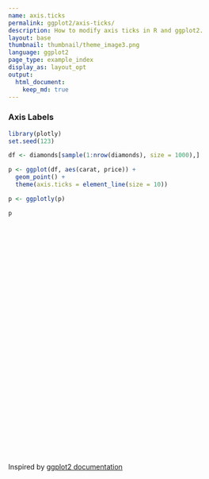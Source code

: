 ```yaml
---
name: axis.ticks
permalink: ggplot2/axis-ticks/
description: How to modify axis ticks in R and ggplot2.
layout: base
thumbnail: thumbnail/theme_image3.png
language: ggplot2
page_type: example_index
display_as: layout_opt
output:
  html_document:
    keep_md: true
---
```



### Axis Labels


```r
library(plotly)
set.seed(123)

df <- diamonds[sample(1:nrow(diamonds), size = 1000),]

p <- ggplot(df, aes(carat, price)) + 
  geom_point() + 
  theme(axis.ticks = element_line(size = 10))

p <- ggplotly(p)

p
```

<div id="htmlwidget-cd50813264ff574aa086" style="width:672px;height:480px;" class="plotly html-widget"></div>
<script type="application/json" data-for="htmlwidget-cd50813264ff574aa086">{"x":{"data":[{"x":[0.73,0.7,0.31,0.31,0.31,0.83,0.51,0.7,0.4,1.1,0.52,0.32,1,1.01,2.01,1.6,1.01,0.31,0.38,1.03,1.31,0.7,2.01,0.8,1.2,0.31,0.82,0.41,0.33,0.33,1.3,0.35,1.25,0.62,0.3,0.4,0.9,0.4,0.5,1.09,0.91,0.34,1.66,0.42,1.17,1.27,0.9,1.55,1.5,1.06,0.9,0.42,0.32,0.38,0.78,0.3,2.01,0.34,1.31,0.9,0.33,0.31,1.22,2.15,1.27,1.06,2,2.01,0.23,1.16,1.01,0.34,0.55,0.43,0.5,0.3,1.52,1.22,0.3,0.5,1.26,0.41,0.31,0.5,0.39,0.31,1.3,1.05,1.06,0.51,0.52,1.52,0.31,1.33,0.41,0.4,0.88,0.32,0.7,0.53,0.52,0.69,0.65,1.2,1,1.2,1.5,0.38,1.51,0.35,0.3,1.01,0.54,0.31,0.5,1.04,1.19,2.13,1.1,0.3,1,0.71,1.02,0.51,0.71,0.55,0.34,0.79,0.36,0.3,0.89,0.57,1.22,1.09,0.54,1.02,0.9,1.14,0.26,0.54,0.9,1,2.02,1.5,0.53,1,2.3,1,1.51,0.62,0.81,0.33,2,0.31,1.01,0.57,0.77,1.03,1.23,1.24,0.71,0.31,1.04,1.19,0.41,0.4,1,0.53,0.27,1.11,1.63,0.9,0.42,1.73,0.41,1.3,0.24,0.35,0.3,1.01,0.27,1.16,0.59,0.7,0.5,1.5,0.55,0.36,1.05,0.3,0.9,1,0.51,0.81,0.72,0.33,0.23,0.51,0.84,0.59,0.91,0.52,0.87,0.3,0.96,0.63,1.09,0.92,1.01,0.3,0.31,1,2.2,1.01,0.71,0.72,1.31,0.77,0.51,0.59,1.54,0.57,0.71,0.51,1.31,1.01,1,1.5,1.06,0.32,0.34,0.31,1.11,0.41,0.72,0.32,0.53,0.74,0.4,0.7,1.5,1.13,0.5,0.41,1.04,0.92,1.5,0.9,0.31,1.14,0.58,1.57,0.91,0.7,0.7,0.92,0.3,2,1.32,0.58,1.05,0.7,0.35,0.7,1.5,0.58,1.01,0.31,0.32,0.7,1.52,0.7,0.7,0.92,0.9,0.34,0.33,1.5,0.42,1.05,0.31,0.7,0.32,1,1.02,0.27,1.08,0.43,1.13,1.5,0.3,0.56,1.2,0.36,0.33,0.51,2.07,1.01,0.33,0.6,0.6,0.35,0.75,1.12,0.26,1.01,0.43,0.27,1,1.03,1.01,0.33,0.24,1.01,0.3,1.02,1.5,0.5,0.3,0.71,1.11,0.28,1.29,0.57,0.33,0.75,0.35,0.32,0.32,0.29,1.03,1.7,0.9,0.32,0.61,0.51,1.13,1.02,0.3,0.31,1.51,0.81,0.7,0.74,0.51,0.35,0.62,0.32,0.58,1.01,1.07,0.7,1.04,0.51,0.53,0.3,0.9,0.78,0.33,1.51,1.02,0.43,1,0.38,0.6,0.54,0.49,0.9,1.23,1.21,0.7,0.31,0.56,1.71,0.25,0.35,0.32,0.4,0.82,0.9,0.41,0.3,1.5,0.76,0.51,0.4,0.7,0.24,0.31,0.31,0.73,0.41,0.28,1.17,1.5,1.5,1.26,1.18,1.02,0.26,0.4,1,0.35,1.01,0.34,0.73,1,0.45,0.71,2.12,0.3,0.4,0.32,0.31,0.33,1.01,1.52,1.77,1.08,0.33,0.32,0.27,0.32,1.24,0.36,0.71,0.9,1.47,0.56,1.8,2.02,0.3,0.38,0.31,0.91,0.39,0.49,0.31,0.55,0.33,0.91,0.73,0.42,1.3,1.24,0.72,1.01,1.72,0.72,1.21,0.33,0.71,0.7,0.73,1.5,1.01,2,1.5,0.71,0.34,1.29,1,0.72,0.3,1.17,0.5,0.7,0.3,0.31,2.04,1.33,0.32,1,1.52,0.71,0.3,0.33,0.34,0.34,1.01,1.52,2.02,1.64,0.4,1,0.38,0.3,1.1,1.08,1.02,0.84,1.51,2.01,0.71,0.32,0.32,1.19,1.01,0.71,0.31,0.41,0.7,1.25,0.87,1.5,0.59,1.01,0.36,0.31,0.78,0.7,0.39,0.7,1.07,0.4,1.04,0.36,0.81,0.52,0.31,1.1,0.41,1.07,0.73,0.23,0.32,0.26,0.3,0.33,0.4,1,0.73,0.71,0.38,0.39,0.41,0.35,0.55,1.01,0.42,0.31,0.43,1.12,0.51,0.52,0.3,0.44,1.01,0.9,1.56,1.01,0.33,0.3,0.9,1.7,2.02,2.17,0.28,0.53,1.59,0.5,1.07,0.53,0.42,0.33,1.08,0.32,0.44,0.73,0.84,0.41,0.32,0.31,0.3,1.51,0.5,1.04,0.34,0.31,0.41,1.51,0.91,1.22,1.2,0.51,1.51,0.81,0.31,1.24,1.01,0.36,0.7,1.04,0.5,1.02,0.31,0.41,1.12,0.42,0.27,0.68,2.14,0.53,0.7,0.31,0.7,0.34,0.41,0.57,1,0.32,0.74,0.9,0.53,1.3,1,0.5,0.95,2.01,0.51,1.11,0.75,1.5,0.72,0.74,0.7,1.01,0.24,1.01,0.43,0.43,0.41,1.24,2.03,2.01,1.23,0.78,0.4,0.63,2.32,1.12,0.56,1.59,1.04,1.01,0.32,0.7,0.42,1.5,0.32,1,2.04,1.05,1.53,1.48,1.12,1.01,0.82,1.51,0.56,0.3,0.25,0.93,1.08,0.6,1.53,1.5,0.4,0.9,1.03,1.23,0.84,0.71,0.26,0.37,0.52,2.11,1.51,1,0.55,0.51,1.01,0.32,0.58,1.26,0.78,0.84,0.23,1.5,0.33,0.51,0.73,0.52,2.04,1.54,1.53,0.24,0.55,0.52,0.44,1.19,0.35,1.76,1.01,0.41,0.76,0.5,1.09,1.21,0.52,0.39,0.5,0.92,0.37,0.7,1.71,1.21,0.52,0.51,1.2,0.31,0.41,0.81,0.72,0.83,0.63,1.8,0.32,0.34,2.14,0.7,0.3,1.21,0.54,0.41,0.43,0.32,0.24,1,0.51,0.8,1.54,0.74,1.23,0.32,0.29,1,0.41,0.41,0.55,0.57,0.39,0.4,0.82,1.5,0.7,0.34,1.03,1.03,1.04,0.61,0.31,0.72,0.98,0.29,0.27,1,0.38,1.83,0.51,1.16,0.5,1.52,0.91,1.04,1.02,1.01,0.7,0.31,0.4,0.65,0.7,0.3,1.02,0.32,0.71,0.33,0.38,0.51,0.3,0.54,1,0.3,0.31,1.51,1.02,0.31,0.76,1.12,0.71,0.55,1.12,0.58,0.41,1.02,0.71,1.05,0.33,0.7,1,0.3,1,1.5,0.86,0.26,0.35,0.5,1.5,1.01,0.32,1,0.39,0.41,1.2,1,1.01,0.73,0.31,1,0.33,0.58,0.93,1.31,1.04,0.42,1.04,1.02,0.79,0.38,1.01,1.01,0.33,0.67,0.44,1.23,0.52,0.7,0.8,0.33,1,0.37,0.74,1.2,0.31,0.71,0.51,0.76,1.27,1.7,0.31,1.53,0.83,0.52,1.06,0.53,1.51,1.51,0.71,0.34,1.52,0.9,1.54,0.56,1,1.01,0.32,1.2,0.75,0.62,1.16,0.82,0.3,1.52,0.91,0.37,0.32,1.11,1,1.01,1.5,0.58,1.06,1.5,0.32,0.91,0.51,0.31,0.38,0.27,0.9,0.78,0.55,0.44,0.7,0.54,1.04,1.04,0.7,0.43,1.04,0.32,0.8,0.38,0.5,1.51,0.5,1.19,0.94,0.45,0.32,0.4,0.25,0.79,1.52,1.22,0.43,0.31,1.08,0.43,0.7,1.21,0.3,1.22,1.21,1,0.74,1.5,1.64,0.93,0.31,0.91,0.37,1.21,0.73,0.3,2.02,1.21,0.4,1.06,0.3,1.57,0.72,0.39,0.41,0.38,0.31,0.65,1.32,0.9,0.32,1.2,0.46,0.77,1.01,1.12,1.56,0.3,0.72,1.02,1,2.22,0.53,1.22,0.56,0.34,2.24,0.33,1.05,0.31,0.73,2.09,1.09,0.7,0.57,0.73,0.33,0.3,0.33,1.73,0.51,0.31,0.57,0.8,0.71,0.32,1.25,0.34,0.32,0.68,1.51],"y":[2397,3300,713,707,987,3250,1668,1771,1053,4640,2467,758,5755,6097,17422,12343,4525,734,685,4326,5546,2100,12829,4002,7274,698,2643,683,1207,403,5824,1116,4200,1441,545,673,5013,1351,1374,5219,3985,829,9882,1103,4639,8312,4579,16137,9173,5817,3950,1656,534,1400,2386,682,16733,596,6089,3748,532,802,6456,14388,5761,5783,11200,12845,472,5852,6975,596,2042,1143,875,1013,8818,6969,766,965,9243,1153,734,1395,988,840,7747,4974,6619,1569,1721,16670,523,15031,953,662,3472,645,2548,1412,1232,1863,1881,5868,7056,2376,16116,1000,10781,460,555,4853,1944,734,1323,4508,5937,15110,5958,514,4081,2686,4113,2501,2839,1901,765,2827,789,731,3429,2546,6250,8057,1745,3142,3160,7667,453,1268,4296,5938,12485,14199,1173,4844,18108,5292,8637,2367,2926,768,10494,710,5599,2172,2257,7533,5622,8073,2381,607,4084,4508,999,702,3819,1607,459,5281,9256,3061,1289,9271,1187,14196,478,1116,776,4816,383,4872,1771,2751,1559,10962,3468,538,4363,675,4871,7145,1662,2616,2125,692,402,1749,2656,1643,4256,1591,3664,526,3355,2391,12185,3787,5056,814,628,3819,15092,4969,2266,2670,12008,3189,1599,3026,8408,1642,2686,1974,7277,3959,7350,13853,5516,1030,875,558,5450,1356,2642,648,1775,2936,783,2648,12265,4689,1436,1015,3512,4309,10147,3114,523,9090,2528,12809,4031,2353,2113,3282,638,11975,8501,1903,5821,2092,647,2500,13853,1184,3869,493,972,3448,11021,2576,1792,3724,4760,596,854,7560,1031,5468,698,1811,926,4956,6652,393,4544,1016,4025,11360,612,1224,13015,663,854,1899,13786,2788,579,1820,2130,1116,2992,8973,554,4653,1062,470,3634,6539,3676,781,419,6204,368,4594,17153,1354,552,2590,6563,429,2596,1359,723,2940,906,781,645,619,6786,12117,3312,758,1438,1687,4535,4381,956,625,3734,3402,1935,2282,1841,984,1378,576,1953,4306,6885,2838,4427,1879,1813,675,4309,3253,738,7145,4238,919,4939,871,1562,1669,1225,4657,8145,5893,2135,914,2157,13445,548,906,1018,828,3674,3382,999,878,9157,3249,1627,938,2375,419,1060,593,3002,784,646,4826,10428,8475,4742,3278,3519,657,702,4543,979,4269,760,3307,7114,1282,2817,18118,526,1193,540,418,668,5919,15649,14561,4173,1052,758,622,684,10395,821,2291,2732,7438,2442,14959,9095,710,941,907,4429,919,949,698,1833,854,2700,2871,898,7333,6383,1814,4989,12451,1799,4492,957,2516,1206,3089,11322,4972,17247,7182,3082,765,3774,4416,2139,499,5423,1883,2020,873,507,14527,6405,480,5292,8868,3465,976,965,974,540,7741,6793,16256,16297,1200,4528,1069,638,5610,5559,6333,3685,7695,15841,2686,645,393,5622,4480,2398,489,941,2229,5331,4189,13853,1821,4766,905,462,2652,2536,855,3231,5967,877,7375,1035,3266,1743,625,9257,683,7440,3250,530,828,554,608,1002,1125,4630,3589,1869,969,936,1172,644,2129,7306,921,840,867,8430,1928,978,776,941,4498,4068,12146,6221,579,610,3145,10165,11390,13782,787,1268,9209,1140,4949,2051,884,713,6532,505,1063,2801,3015,755,779,593,675,8214,1024,5070,596,1122,1115,11255,3734,5226,6167,1591,13068,2534,734,6232,6075,801,2145,4811,1909,8818,628,1011,4064,675,623,2516,13540,844,2753,802,2106,686,613,1949,4265,548,1865,4286,2051,5242,4514,727,3590,15116,1870,4212,3336,18159,2857,2222,2636,5443,678,6075,943,669,1061,5889,18257,13387,5269,2874,667,2879,18026,5818,1686,17366,6542,6104,756,2290,933,7368,656,3906,15092,9092,7617,8815,5845,4899,3050,11512,2040,670,459,3839,4124,1196,14483,10886,1050,3734,5063,7988,4365,3304,584,741,1911,14740,10688,6047,3005,2208,5204,814,1359,6733,2486,4068,530,13603,854,2369,3184,1273,15618,14433,7677,478,2030,1372,1235,7633,898,9659,3167,1061,3833,1348,5219,3862,1815,1053,1128,3555,833,2673,13068,8879,2338,1365,5376,698,1076,2604,2804,2811,2357,12338,1170,803,15769,2932,796,10706,1259,1076,716,421,449,7190,1121,3653,12308,3163,9836,828,511,3360,1015,847,1062,1655,734,701,2799,16409,2264,805,5581,8972,8921,2331,766,2314,2898,607,622,3672,1008,10043,1662,5908,1554,12418,4513,10804,4583,6429,2371,642,1078,1945,945,886,7257,926,1883,492,967,1202,574,1637,4623,776,802,13162,3713,435,3192,4811,2573,2112,7781,1442,1367,6738,2198,7070,752,2307,4732,608,5671,11577,3284,482,906,1316,9253,5226,720,5522,588,705,6578,4872,4751,2093,698,4602,838,1132,3437,5869,7049,1103,5265,6352,2784,680,5372,6563,1002,1897,1003,5894,1956,2026,5007,540,5420,763,2715,4838,583,2368,1552,2847,7125,15662,544,14931,3347,1694,4167,1273,8951,8313,3045,537,17659,3613,11177,1824,5505,7487,790,5818,3011,1410,5793,3012,862,13215,4670,957,842,5102,3360,4064,14092,1758,4815,8371,645,4357,1744,433,700,432,3368,2431,1402,733,3063,2041,2037,4973,2348,1045,4403,529,2935,1067,1760,7553,1554,4168,4106,1263,421,1229,407,2976,9642,5160,1318,734,6426,1358,2348,7806,540,6201,10351,4379,2956,6770,8794,3101,707,3363,811,4946,4196,911,18565,6261,1158,5250,394,9478,2802,1248,1419,1030,872,1708,6079,3775,936,5638,1816,3697,4749,3700,12082,731,1907,3601,6245,18706,1803,6887,1427,984,16709,743,6486,734,2826,13092,4538,2453,1785,2846,743,911,492,8816,1383,732,1573,2862,2735,672,10285,641,796,2074,14465],"text":["carat: 0.73<br />price:  2397","carat: 0.70<br />price:  3300","carat: 0.31<br />price:   713","carat: 0.31<br />price:   707","carat: 0.31<br />price:   987","carat: 0.83<br />price:  3250","carat: 0.51<br />price:  1668","carat: 0.70<br />price:  1771","carat: 0.40<br />price:  1053","carat: 1.10<br />price:  4640","carat: 0.52<br />price:  2467","carat: 0.32<br />price:   758","carat: 1.00<br />price:  5755","carat: 1.01<br />price:  6097","carat: 2.01<br />price: 17422","carat: 1.60<br />price: 12343","carat: 1.01<br />price:  4525","carat: 0.31<br />price:   734","carat: 0.38<br />price:   685","carat: 1.03<br />price:  4326","carat: 1.31<br />price:  5546","carat: 0.70<br />price:  2100","carat: 2.01<br />price: 12829","carat: 0.80<br />price:  4002","carat: 1.20<br />price:  7274","carat: 0.31<br />price:   698","carat: 0.82<br />price:  2643","carat: 0.41<br />price:   683","carat: 0.33<br />price:  1207","carat: 0.33<br />price:   403","carat: 1.30<br />price:  5824","carat: 0.35<br />price:  1116","carat: 1.25<br />price:  4200","carat: 0.62<br />price:  1441","carat: 0.30<br />price:   545","carat: 0.40<br />price:   673","carat: 0.90<br />price:  5013","carat: 0.40<br />price:  1351","carat: 0.50<br />price:  1374","carat: 1.09<br />price:  5219","carat: 0.91<br />price:  3985","carat: 0.34<br />price:   829","carat: 1.66<br />price:  9882","carat: 0.42<br />price:  1103","carat: 1.17<br />price:  4639","carat: 1.27<br />price:  8312","carat: 0.90<br />price:  4579","carat: 1.55<br />price: 16137","carat: 1.50<br />price:  9173","carat: 1.06<br />price:  5817","carat: 0.90<br />price:  3950","carat: 0.42<br />price:  1656","carat: 0.32<br />price:   534","carat: 0.38<br />price:  1400","carat: 0.78<br />price:  2386","carat: 0.30<br />price:   682","carat: 2.01<br />price: 16733","carat: 0.34<br />price:   596","carat: 1.31<br />price:  6089","carat: 0.90<br />price:  3748","carat: 0.33<br />price:   532","carat: 0.31<br />price:   802","carat: 1.22<br />price:  6456","carat: 2.15<br />price: 14388","carat: 1.27<br />price:  5761","carat: 1.06<br />price:  5783","carat: 2.00<br />price: 11200","carat: 2.01<br />price: 12845","carat: 0.23<br />price:   472","carat: 1.16<br />price:  5852","carat: 1.01<br />price:  6975","carat: 0.34<br />price:   596","carat: 0.55<br />price:  2042","carat: 0.43<br />price:  1143","carat: 0.50<br />price:   875","carat: 0.30<br />price:  1013","carat: 1.52<br />price:  8818","carat: 1.22<br />price:  6969","carat: 0.30<br />price:   766","carat: 0.50<br />price:   965","carat: 1.26<br />price:  9243","carat: 0.41<br />price:  1153","carat: 0.31<br />price:   734","carat: 0.50<br />price:  1395","carat: 0.39<br />price:   988","carat: 0.31<br />price:   840","carat: 1.30<br />price:  7747","carat: 1.05<br />price:  4974","carat: 1.06<br />price:  6619","carat: 0.51<br />price:  1569","carat: 0.52<br />price:  1721","carat: 1.52<br />price: 16670","carat: 0.31<br />price:   523","carat: 1.33<br />price: 15031","carat: 0.41<br />price:   953","carat: 0.40<br />price:   662","carat: 0.88<br />price:  3472","carat: 0.32<br />price:   645","carat: 0.70<br />price:  2548","carat: 0.53<br />price:  1412","carat: 0.52<br />price:  1232","carat: 0.69<br />price:  1863","carat: 0.65<br />price:  1881","carat: 1.20<br />price:  5868","carat: 1.00<br />price:  7056","carat: 1.20<br />price:  2376","carat: 1.50<br />price: 16116","carat: 0.38<br />price:  1000","carat: 1.51<br />price: 10781","carat: 0.35<br />price:   460","carat: 0.30<br />price:   555","carat: 1.01<br />price:  4853","carat: 0.54<br />price:  1944","carat: 0.31<br />price:   734","carat: 0.50<br />price:  1323","carat: 1.04<br />price:  4508","carat: 1.19<br />price:  5937","carat: 2.13<br />price: 15110","carat: 1.10<br />price:  5958","carat: 0.30<br />price:   514","carat: 1.00<br />price:  4081","carat: 0.71<br />price:  2686","carat: 1.02<br />price:  4113","carat: 0.51<br />price:  2501","carat: 0.71<br />price:  2839","carat: 0.55<br />price:  1901","carat: 0.34<br />price:   765","carat: 0.79<br />price:  2827","carat: 0.36<br />price:   789","carat: 0.30<br />price:   731","carat: 0.89<br />price:  3429","carat: 0.57<br />price:  2546","carat: 1.22<br />price:  6250","carat: 1.09<br />price:  8057","carat: 0.54<br />price:  1745","carat: 1.02<br />price:  3142","carat: 0.90<br />price:  3160","carat: 1.14<br />price:  7667","carat: 0.26<br />price:   453","carat: 0.54<br />price:  1268","carat: 0.90<br />price:  4296","carat: 1.00<br />price:  5938","carat: 2.02<br />price: 12485","carat: 1.50<br />price: 14199","carat: 0.53<br />price:  1173","carat: 1.00<br />price:  4844","carat: 2.30<br />price: 18108","carat: 1.00<br />price:  5292","carat: 1.51<br />price:  8637","carat: 0.62<br />price:  2367","carat: 0.81<br />price:  2926","carat: 0.33<br />price:   768","carat: 2.00<br />price: 10494","carat: 0.31<br />price:   710","carat: 1.01<br />price:  5599","carat: 0.57<br />price:  2172","carat: 0.77<br />price:  2257","carat: 1.03<br />price:  7533","carat: 1.23<br />price:  5622","carat: 1.24<br />price:  8073","carat: 0.71<br />price:  2381","carat: 0.31<br />price:   607","carat: 1.04<br />price:  4084","carat: 1.19<br />price:  4508","carat: 0.41<br />price:   999","carat: 0.40<br />price:   702","carat: 1.00<br />price:  3819","carat: 0.53<br />price:  1607","carat: 0.27<br />price:   459","carat: 1.11<br />price:  5281","carat: 1.63<br />price:  9256","carat: 0.90<br />price:  3061","carat: 0.42<br />price:  1289","carat: 1.73<br />price:  9271","carat: 0.41<br />price:  1187","carat: 1.30<br />price: 14196","carat: 0.24<br />price:   478","carat: 0.35<br />price:  1116","carat: 0.30<br />price:   776","carat: 1.01<br />price:  4816","carat: 0.27<br />price:   383","carat: 1.16<br />price:  4872","carat: 0.59<br />price:  1771","carat: 0.70<br />price:  2751","carat: 0.50<br />price:  1559","carat: 1.50<br />price: 10962","carat: 0.55<br />price:  3468","carat: 0.36<br />price:   538","carat: 1.05<br />price:  4363","carat: 0.30<br />price:   675","carat: 0.90<br />price:  4871","carat: 1.00<br />price:  7145","carat: 0.51<br />price:  1662","carat: 0.81<br />price:  2616","carat: 0.72<br />price:  2125","carat: 0.33<br />price:   692","carat: 0.23<br />price:   402","carat: 0.51<br />price:  1749","carat: 0.84<br />price:  2656","carat: 0.59<br />price:  1643","carat: 0.91<br />price:  4256","carat: 0.52<br />price:  1591","carat: 0.87<br />price:  3664","carat: 0.30<br />price:   526","carat: 0.96<br />price:  3355","carat: 0.63<br />price:  2391","carat: 1.09<br />price: 12185","carat: 0.92<br />price:  3787","carat: 1.01<br />price:  5056","carat: 0.30<br />price:   814","carat: 0.31<br />price:   628","carat: 1.00<br />price:  3819","carat: 2.20<br />price: 15092","carat: 1.01<br />price:  4969","carat: 0.71<br />price:  2266","carat: 0.72<br />price:  2670","carat: 1.31<br />price: 12008","carat: 0.77<br />price:  3189","carat: 0.51<br />price:  1599","carat: 0.59<br />price:  3026","carat: 1.54<br />price:  8408","carat: 0.57<br />price:  1642","carat: 0.71<br />price:  2686","carat: 0.51<br />price:  1974","carat: 1.31<br />price:  7277","carat: 1.01<br />price:  3959","carat: 1.00<br />price:  7350","carat: 1.50<br />price: 13853","carat: 1.06<br />price:  5516","carat: 0.32<br />price:  1030","carat: 0.34<br />price:   875","carat: 0.31<br />price:   558","carat: 1.11<br />price:  5450","carat: 0.41<br />price:  1356","carat: 0.72<br />price:  2642","carat: 0.32<br />price:   648","carat: 0.53<br />price:  1775","carat: 0.74<br />price:  2936","carat: 0.40<br />price:   783","carat: 0.70<br />price:  2648","carat: 1.50<br />price: 12265","carat: 1.13<br />price:  4689","carat: 0.50<br />price:  1436","carat: 0.41<br />price:  1015","carat: 1.04<br />price:  3512","carat: 0.92<br />price:  4309","carat: 1.50<br />price: 10147","carat: 0.90<br />price:  3114","carat: 0.31<br />price:   523","carat: 1.14<br />price:  9090","carat: 0.58<br />price:  2528","carat: 1.57<br />price: 12809","carat: 0.91<br />price:  4031","carat: 0.70<br />price:  2353","carat: 0.70<br />price:  2113","carat: 0.92<br />price:  3282","carat: 0.30<br />price:   638","carat: 2.00<br />price: 11975","carat: 1.32<br />price:  8501","carat: 0.58<br />price:  1903","carat: 1.05<br />price:  5821","carat: 0.70<br />price:  2092","carat: 0.35<br />price:   647","carat: 0.70<br />price:  2500","carat: 1.50<br />price: 13853","carat: 0.58<br />price:  1184","carat: 1.01<br />price:  3869","carat: 0.31<br />price:   493","carat: 0.32<br />price:   972","carat: 0.70<br />price:  3448","carat: 1.52<br />price: 11021","carat: 0.70<br />price:  2576","carat: 0.70<br />price:  1792","carat: 0.92<br />price:  3724","carat: 0.90<br />price:  4760","carat: 0.34<br />price:   596","carat: 0.33<br />price:   854","carat: 1.50<br />price:  7560","carat: 0.42<br />price:  1031","carat: 1.05<br />price:  5468","carat: 0.31<br />price:   698","carat: 0.70<br />price:  1811","carat: 0.32<br />price:   926","carat: 1.00<br />price:  4956","carat: 1.02<br />price:  6652","carat: 0.27<br />price:   393","carat: 1.08<br />price:  4544","carat: 0.43<br />price:  1016","carat: 1.13<br />price:  4025","carat: 1.50<br />price: 11360","carat: 0.30<br />price:   612","carat: 0.56<br />price:  1224","carat: 1.20<br />price: 13015","carat: 0.36<br />price:   663","carat: 0.33<br />price:   854","carat: 0.51<br />price:  1899","carat: 2.07<br />price: 13786","carat: 1.01<br />price:  2788","carat: 0.33<br />price:   579","carat: 0.60<br />price:  1820","carat: 0.60<br />price:  2130","carat: 0.35<br />price:  1116","carat: 0.75<br />price:  2992","carat: 1.12<br />price:  8973","carat: 0.26<br />price:   554","carat: 1.01<br />price:  4653","carat: 0.43<br />price:  1062","carat: 0.27<br />price:   470","carat: 1.00<br />price:  3634","carat: 1.03<br />price:  6539","carat: 1.01<br />price:  3676","carat: 0.33<br />price:   781","carat: 0.24<br />price:   419","carat: 1.01<br />price:  6204","carat: 0.30<br />price:   368","carat: 1.02<br />price:  4594","carat: 1.50<br />price: 17153","carat: 0.50<br />price:  1354","carat: 0.30<br />price:   552","carat: 0.71<br />price:  2590","carat: 1.11<br />price:  6563","carat: 0.28<br />price:   429","carat: 1.29<br />price:  2596","carat: 0.57<br />price:  1359","carat: 0.33<br />price:   723","carat: 0.75<br />price:  2940","carat: 0.35<br />price:   906","carat: 0.32<br />price:   781","carat: 0.32<br />price:   645","carat: 0.29<br />price:   619","carat: 1.03<br />price:  6786","carat: 1.70<br />price: 12117","carat: 0.90<br />price:  3312","carat: 0.32<br />price:   758","carat: 0.61<br />price:  1438","carat: 0.51<br />price:  1687","carat: 1.13<br />price:  4535","carat: 1.02<br />price:  4381","carat: 0.30<br />price:   956","carat: 0.31<br />price:   625","carat: 1.51<br />price:  3734","carat: 0.81<br />price:  3402","carat: 0.70<br />price:  1935","carat: 0.74<br />price:  2282","carat: 0.51<br />price:  1841","carat: 0.35<br />price:   984","carat: 0.62<br />price:  1378","carat: 0.32<br />price:   576","carat: 0.58<br />price:  1953","carat: 1.01<br />price:  4306","carat: 1.07<br />price:  6885","carat: 0.70<br />price:  2838","carat: 1.04<br />price:  4427","carat: 0.51<br />price:  1879","carat: 0.53<br />price:  1813","carat: 0.30<br />price:   675","carat: 0.90<br />price:  4309","carat: 0.78<br />price:  3253","carat: 0.33<br />price:   738","carat: 1.51<br />price:  7145","carat: 1.02<br />price:  4238","carat: 0.43<br />price:   919","carat: 1.00<br />price:  4939","carat: 0.38<br />price:   871","carat: 0.60<br />price:  1562","carat: 0.54<br />price:  1669","carat: 0.49<br />price:  1225","carat: 0.90<br />price:  4657","carat: 1.23<br />price:  8145","carat: 1.21<br />price:  5893","carat: 0.70<br />price:  2135","carat: 0.31<br />price:   914","carat: 0.56<br />price:  2157","carat: 1.71<br />price: 13445","carat: 0.25<br />price:   548","carat: 0.35<br />price:   906","carat: 0.32<br />price:  1018","carat: 0.40<br />price:   828","carat: 0.82<br />price:  3674","carat: 0.90<br />price:  3382","carat: 0.41<br />price:   999","carat: 0.30<br />price:   878","carat: 1.50<br />price:  9157","carat: 0.76<br />price:  3249","carat: 0.51<br />price:  1627","carat: 0.40<br />price:   938","carat: 0.70<br />price:  2375","carat: 0.24<br />price:   419","carat: 0.31<br />price:  1060","carat: 0.31<br />price:   593","carat: 0.73<br />price:  3002","carat: 0.41<br />price:   784","carat: 0.28<br />price:   646","carat: 1.17<br />price:  4826","carat: 1.50<br />price: 10428","carat: 1.50<br />price:  8475","carat: 1.26<br />price:  4742","carat: 1.18<br />price:  3278","carat: 1.02<br />price:  3519","carat: 0.26<br />price:   657","carat: 0.40<br />price:   702","carat: 1.00<br />price:  4543","carat: 0.35<br />price:   979","carat: 1.01<br />price:  4269","carat: 0.34<br />price:   760","carat: 0.73<br />price:  3307","carat: 1.00<br />price:  7114","carat: 0.45<br />price:  1282","carat: 0.71<br />price:  2817","carat: 2.12<br />price: 18118","carat: 0.30<br />price:   526","carat: 0.40<br />price:  1193","carat: 0.32<br />price:   540","carat: 0.31<br />price:   418","carat: 0.33<br />price:   668","carat: 1.01<br />price:  5919","carat: 1.52<br />price: 15649","carat: 1.77<br />price: 14561","carat: 1.08<br />price:  4173","carat: 0.33<br />price:  1052","carat: 0.32<br />price:   758","carat: 0.27<br />price:   622","carat: 0.32<br />price:   684","carat: 1.24<br />price: 10395","carat: 0.36<br />price:   821","carat: 0.71<br />price:  2291","carat: 0.90<br />price:  2732","carat: 1.47<br />price:  7438","carat: 0.56<br />price:  2442","carat: 1.80<br />price: 14959","carat: 2.02<br />price:  9095","carat: 0.30<br />price:   710","carat: 0.38<br />price:   941","carat: 0.31<br />price:   907","carat: 0.91<br />price:  4429","carat: 0.39<br />price:   919","carat: 0.49<br />price:   949","carat: 0.31<br />price:   698","carat: 0.55<br />price:  1833","carat: 0.33<br />price:   854","carat: 0.91<br />price:  2700","carat: 0.73<br />price:  2871","carat: 0.42<br />price:   898","carat: 1.30<br />price:  7333","carat: 1.24<br />price:  6383","carat: 0.72<br />price:  1814","carat: 1.01<br />price:  4989","carat: 1.72<br />price: 12451","carat: 0.72<br />price:  1799","carat: 1.21<br />price:  4492","carat: 0.33<br />price:   957","carat: 0.71<br />price:  2516","carat: 0.70<br />price:  1206","carat: 0.73<br />price:  3089","carat: 1.50<br />price: 11322","carat: 1.01<br />price:  4972","carat: 2.00<br />price: 17247","carat: 1.50<br />price:  7182","carat: 0.71<br />price:  3082","carat: 0.34<br />price:   765","carat: 1.29<br />price:  3774","carat: 1.00<br />price:  4416","carat: 0.72<br />price:  2139","carat: 0.30<br />price:   499","carat: 1.17<br />price:  5423","carat: 0.50<br />price:  1883","carat: 0.70<br />price:  2020","carat: 0.30<br />price:   873","carat: 0.31<br />price:   507","carat: 2.04<br />price: 14527","carat: 1.33<br />price:  6405","carat: 0.32<br />price:   480","carat: 1.00<br />price:  5292","carat: 1.52<br />price:  8868","carat: 0.71<br />price:  3465","carat: 0.30<br />price:   976","carat: 0.33<br />price:   965","carat: 0.34<br />price:   974","carat: 0.34<br />price:   540","carat: 1.01<br />price:  7741","carat: 1.52<br />price:  6793","carat: 2.02<br />price: 16256","carat: 1.64<br />price: 16297","carat: 0.40<br />price:  1200","carat: 1.00<br />price:  4528","carat: 0.38<br />price:  1069","carat: 0.30<br />price:   638","carat: 1.10<br />price:  5610","carat: 1.08<br />price:  5559","carat: 1.02<br />price:  6333","carat: 0.84<br />price:  3685","carat: 1.51<br />price:  7695","carat: 2.01<br />price: 15841","carat: 0.71<br />price:  2686","carat: 0.32<br />price:   645","carat: 0.32<br />price:   393","carat: 1.19<br />price:  5622","carat: 1.01<br />price:  4480","carat: 0.71<br />price:  2398","carat: 0.31<br />price:   489","carat: 0.41<br />price:   941","carat: 0.70<br />price:  2229","carat: 1.25<br />price:  5331","carat: 0.87<br />price:  4189","carat: 1.50<br />price: 13853","carat: 0.59<br />price:  1821","carat: 1.01<br />price:  4766","carat: 0.36<br />price:   905","carat: 0.31<br />price:   462","carat: 0.78<br />price:  2652","carat: 0.70<br />price:  2536","carat: 0.39<br />price:   855","carat: 0.70<br />price:  3231","carat: 1.07<br />price:  5967","carat: 0.40<br />price:   877","carat: 1.04<br />price:  7375","carat: 0.36<br />price:  1035","carat: 0.81<br />price:  3266","carat: 0.52<br />price:  1743","carat: 0.31<br />price:   625","carat: 1.10<br />price:  9257","carat: 0.41<br />price:   683","carat: 1.07<br />price:  7440","carat: 0.73<br />price:  3250","carat: 0.23<br />price:   530","carat: 0.32<br />price:   828","carat: 0.26<br />price:   554","carat: 0.30<br />price:   608","carat: 0.33<br />price:  1002","carat: 0.40<br />price:  1125","carat: 1.00<br />price:  4630","carat: 0.73<br />price:  3589","carat: 0.71<br />price:  1869","carat: 0.38<br />price:   969","carat: 0.39<br />price:   936","carat: 0.41<br />price:  1172","carat: 0.35<br />price:   644","carat: 0.55<br />price:  2129","carat: 1.01<br />price:  7306","carat: 0.42<br />price:   921","carat: 0.31<br />price:   840","carat: 0.43<br />price:   867","carat: 1.12<br />price:  8430","carat: 0.51<br />price:  1928","carat: 0.52<br />price:   978","carat: 0.30<br />price:   776","carat: 0.44<br />price:   941","carat: 1.01<br />price:  4498","carat: 0.90<br />price:  4068","carat: 1.56<br />price: 12146","carat: 1.01<br />price:  6221","carat: 0.33<br />price:   579","carat: 0.30<br />price:   610","carat: 0.90<br />price:  3145","carat: 1.70<br />price: 10165","carat: 2.02<br />price: 11390","carat: 2.17<br />price: 13782","carat: 0.28<br />price:   787","carat: 0.53<br />price:  1268","carat: 1.59<br />price:  9209","carat: 0.50<br />price:  1140","carat: 1.07<br />price:  4949","carat: 0.53<br />price:  2051","carat: 0.42<br />price:   884","carat: 0.33<br />price:   713","carat: 1.08<br />price:  6532","carat: 0.32<br />price:   505","carat: 0.44<br />price:  1063","carat: 0.73<br />price:  2801","carat: 0.84<br />price:  3015","carat: 0.41<br />price:   755","carat: 0.32<br />price:   779","carat: 0.31<br />price:   593","carat: 0.30<br />price:   675","carat: 1.51<br />price:  8214","carat: 0.50<br />price:  1024","carat: 1.04<br />price:  5070","carat: 0.34<br />price:   596","carat: 0.31<br />price:  1122","carat: 0.41<br />price:  1115","carat: 1.51<br />price: 11255","carat: 0.91<br />price:  3734","carat: 1.22<br />price:  5226","carat: 1.20<br />price:  6167","carat: 0.51<br />price:  1591","carat: 1.51<br />price: 13068","carat: 0.81<br />price:  2534","carat: 0.31<br />price:   734","carat: 1.24<br />price:  6232","carat: 1.01<br />price:  6075","carat: 0.36<br />price:   801","carat: 0.70<br />price:  2145","carat: 1.04<br />price:  4811","carat: 0.50<br />price:  1909","carat: 1.02<br />price:  8818","carat: 0.31<br />price:   628","carat: 0.41<br />price:  1011","carat: 1.12<br />price:  4064","carat: 0.42<br />price:   675","carat: 0.27<br />price:   623","carat: 0.68<br />price:  2516","carat: 2.14<br />price: 13540","carat: 0.53<br />price:   844","carat: 0.70<br />price:  2753","carat: 0.31<br />price:   802","carat: 0.70<br />price:  2106","carat: 0.34<br />price:   686","carat: 0.41<br />price:   613","carat: 0.57<br />price:  1949","carat: 1.00<br />price:  4265","carat: 0.32<br />price:   548","carat: 0.74<br />price:  1865","carat: 0.90<br />price:  4286","carat: 0.53<br />price:  2051","carat: 1.30<br />price:  5242","carat: 1.00<br />price:  4514","carat: 0.50<br />price:   727","carat: 0.95<br />price:  3590","carat: 2.01<br />price: 15116","carat: 0.51<br />price:  1870","carat: 1.11<br />price:  4212","carat: 0.75<br />price:  3336","carat: 1.50<br />price: 18159","carat: 0.72<br />price:  2857","carat: 0.74<br />price:  2222","carat: 0.70<br />price:  2636","carat: 1.01<br />price:  5443","carat: 0.24<br />price:   678","carat: 1.01<br />price:  6075","carat: 0.43<br />price:   943","carat: 0.43<br />price:   669","carat: 0.41<br />price:  1061","carat: 1.24<br />price:  5889","carat: 2.03<br />price: 18257","carat: 2.01<br />price: 13387","carat: 1.23<br />price:  5269","carat: 0.78<br />price:  2874","carat: 0.40<br />price:   667","carat: 0.63<br />price:  2879","carat: 2.32<br />price: 18026","carat: 1.12<br />price:  5818","carat: 0.56<br />price:  1686","carat: 1.59<br />price: 17366","carat: 1.04<br />price:  6542","carat: 1.01<br />price:  6104","carat: 0.32<br />price:   756","carat: 0.70<br />price:  2290","carat: 0.42<br />price:   933","carat: 1.50<br />price:  7368","carat: 0.32<br />price:   656","carat: 1.00<br />price:  3906","carat: 2.04<br />price: 15092","carat: 1.05<br />price:  9092","carat: 1.53<br />price:  7617","carat: 1.48<br />price:  8815","carat: 1.12<br />price:  5845","carat: 1.01<br />price:  4899","carat: 0.82<br />price:  3050","carat: 1.51<br />price: 11512","carat: 0.56<br />price:  2040","carat: 0.30<br />price:   670","carat: 0.25<br />price:   459","carat: 0.93<br />price:  3839","carat: 1.08<br />price:  4124","carat: 0.60<br />price:  1196","carat: 1.53<br />price: 14483","carat: 1.50<br />price: 10886","carat: 0.40<br />price:  1050","carat: 0.90<br />price:  3734","carat: 1.03<br />price:  5063","carat: 1.23<br />price:  7988","carat: 0.84<br />price:  4365","carat: 0.71<br />price:  3304","carat: 0.26<br />price:   584","carat: 0.37<br />price:   741","carat: 0.52<br />price:  1911","carat: 2.11<br />price: 14740","carat: 1.51<br />price: 10688","carat: 1.00<br />price:  6047","carat: 0.55<br />price:  3005","carat: 0.51<br />price:  2208","carat: 1.01<br />price:  5204","carat: 0.32<br />price:   814","carat: 0.58<br />price:  1359","carat: 1.26<br />price:  6733","carat: 0.78<br />price:  2486","carat: 0.84<br />price:  4068","carat: 0.23<br />price:   530","carat: 1.50<br />price: 13603","carat: 0.33<br />price:   854","carat: 0.51<br />price:  2369","carat: 0.73<br />price:  3184","carat: 0.52<br />price:  1273","carat: 2.04<br />price: 15618","carat: 1.54<br />price: 14433","carat: 1.53<br />price:  7677","carat: 0.24<br />price:   478","carat: 0.55<br />price:  2030","carat: 0.52<br />price:  1372","carat: 0.44<br />price:  1235","carat: 1.19<br />price:  7633","carat: 0.35<br />price:   898","carat: 1.76<br />price:  9659","carat: 1.01<br />price:  3167","carat: 0.41<br />price:  1061","carat: 0.76<br />price:  3833","carat: 0.50<br />price:  1348","carat: 1.09<br />price:  5219","carat: 1.21<br />price:  3862","carat: 0.52<br />price:  1815","carat: 0.39<br />price:  1053","carat: 0.50<br />price:  1128","carat: 0.92<br />price:  3555","carat: 0.37<br />price:   833","carat: 0.70<br />price:  2673","carat: 1.71<br />price: 13068","carat: 1.21<br />price:  8879","carat: 0.52<br />price:  2338","carat: 0.51<br />price:  1365","carat: 1.20<br />price:  5376","carat: 0.31<br />price:   698","carat: 0.41<br />price:  1076","carat: 0.81<br />price:  2604","carat: 0.72<br />price:  2804","carat: 0.83<br />price:  2811","carat: 0.63<br />price:  2357","carat: 1.80<br />price: 12338","carat: 0.32<br />price:  1170","carat: 0.34<br />price:   803","carat: 2.14<br />price: 15769","carat: 0.70<br />price:  2932","carat: 0.30<br />price:   796","carat: 1.21<br />price: 10706","carat: 0.54<br />price:  1259","carat: 0.41<br />price:  1076","carat: 0.43<br />price:   716","carat: 0.32<br />price:   421","carat: 0.24<br />price:   449","carat: 1.00<br />price:  7190","carat: 0.51<br />price:  1121","carat: 0.80<br />price:  3653","carat: 1.54<br />price: 12308","carat: 0.74<br />price:  3163","carat: 1.23<br />price:  9836","carat: 0.32<br />price:   828","carat: 0.29<br />price:   511","carat: 1.00<br />price:  3360","carat: 0.41<br />price:  1015","carat: 0.41<br />price:   847","carat: 0.55<br />price:  1062","carat: 0.57<br />price:  1655","carat: 0.39<br />price:   734","carat: 0.40<br />price:   701","carat: 0.82<br />price:  2799","carat: 1.50<br />price: 16409","carat: 0.70<br />price:  2264","carat: 0.34<br />price:   805","carat: 1.03<br />price:  5581","carat: 1.03<br />price:  8972","carat: 1.04<br />price:  8921","carat: 0.61<br />price:  2331","carat: 0.31<br />price:   766","carat: 0.72<br />price:  2314","carat: 0.98<br />price:  2898","carat: 0.29<br />price:   607","carat: 0.27<br />price:   622","carat: 1.00<br />price:  3672","carat: 0.38<br />price:  1008","carat: 1.83<br />price: 10043","carat: 0.51<br />price:  1662","carat: 1.16<br />price:  5908","carat: 0.50<br />price:  1554","carat: 1.52<br />price: 12418","carat: 0.91<br />price:  4513","carat: 1.04<br />price: 10804","carat: 1.02<br />price:  4583","carat: 1.01<br />price:  6429","carat: 0.70<br />price:  2371","carat: 0.31<br />price:   642","carat: 0.40<br />price:  1078","carat: 0.65<br />price:  1945","carat: 0.70<br />price:   945","carat: 0.30<br />price:   886","carat: 1.02<br />price:  7257","carat: 0.32<br />price:   926","carat: 0.71<br />price:  1883","carat: 0.33<br />price:   492","carat: 0.38<br />price:   967","carat: 0.51<br />price:  1202","carat: 0.30<br />price:   574","carat: 0.54<br />price:  1637","carat: 1.00<br />price:  4623","carat: 0.30<br />price:   776","carat: 0.31<br />price:   802","carat: 1.51<br />price: 13162","carat: 1.02<br />price:  3713","carat: 0.31<br />price:   435","carat: 0.76<br />price:  3192","carat: 1.12<br />price:  4811","carat: 0.71<br />price:  2573","carat: 0.55<br />price:  2112","carat: 1.12<br />price:  7781","carat: 0.58<br />price:  1442","carat: 0.41<br />price:  1367","carat: 1.02<br />price:  6738","carat: 0.71<br />price:  2198","carat: 1.05<br />price:  7070","carat: 0.33<br />price:   752","carat: 0.70<br />price:  2307","carat: 1.00<br />price:  4732","carat: 0.30<br />price:   608","carat: 1.00<br />price:  5671","carat: 1.50<br />price: 11577","carat: 0.86<br />price:  3284","carat: 0.26<br />price:   482","carat: 0.35<br />price:   906","carat: 0.50<br />price:  1316","carat: 1.50<br />price:  9253","carat: 1.01<br />price:  5226","carat: 0.32<br />price:   720","carat: 1.00<br />price:  5522","carat: 0.39<br />price:   588","carat: 0.41<br />price:   705","carat: 1.20<br />price:  6578","carat: 1.00<br />price:  4872","carat: 1.01<br />price:  4751","carat: 0.73<br />price:  2093","carat: 0.31<br />price:   698","carat: 1.00<br />price:  4602","carat: 0.33<br />price:   838","carat: 0.58<br />price:  1132","carat: 0.93<br />price:  3437","carat: 1.31<br />price:  5869","carat: 1.04<br />price:  7049","carat: 0.42<br />price:  1103","carat: 1.04<br />price:  5265","carat: 1.02<br />price:  6352","carat: 0.79<br />price:  2784","carat: 0.38<br />price:   680","carat: 1.01<br />price:  5372","carat: 1.01<br />price:  6563","carat: 0.33<br />price:  1002","carat: 0.67<br />price:  1897","carat: 0.44<br />price:  1003","carat: 1.23<br />price:  5894","carat: 0.52<br />price:  1956","carat: 0.70<br />price:  2026","carat: 0.80<br />price:  5007","carat: 0.33<br />price:   540","carat: 1.00<br />price:  5420","carat: 0.37<br />price:   763","carat: 0.74<br />price:  2715","carat: 1.20<br />price:  4838","carat: 0.31<br />price:   583","carat: 0.71<br />price:  2368","carat: 0.51<br />price:  1552","carat: 0.76<br />price:  2847","carat: 1.27<br />price:  7125","carat: 1.70<br />price: 15662","carat: 0.31<br />price:   544","carat: 1.53<br />price: 14931","carat: 0.83<br />price:  3347","carat: 0.52<br />price:  1694","carat: 1.06<br />price:  4167","carat: 0.53<br />price:  1273","carat: 1.51<br />price:  8951","carat: 1.51<br />price:  8313","carat: 0.71<br />price:  3045","carat: 0.34<br />price:   537","carat: 1.52<br />price: 17659","carat: 0.90<br />price:  3613","carat: 1.54<br />price: 11177","carat: 0.56<br />price:  1824","carat: 1.00<br />price:  5505","carat: 1.01<br />price:  7487","carat: 0.32<br />price:   790","carat: 1.20<br />price:  5818","carat: 0.75<br />price:  3011","carat: 0.62<br />price:  1410","carat: 1.16<br />price:  5793","carat: 0.82<br />price:  3012","carat: 0.30<br />price:   862","carat: 1.52<br />price: 13215","carat: 0.91<br />price:  4670","carat: 0.37<br />price:   957","carat: 0.32<br />price:   842","carat: 1.11<br />price:  5102","carat: 1.00<br />price:  3360","carat: 1.01<br />price:  4064","carat: 1.50<br />price: 14092","carat: 0.58<br />price:  1758","carat: 1.06<br />price:  4815","carat: 1.50<br />price:  8371","carat: 0.32<br />price:   645","carat: 0.91<br />price:  4357","carat: 0.51<br />price:  1744","carat: 0.31<br />price:   433","carat: 0.38<br />price:   700","carat: 0.27<br />price:   432","carat: 0.90<br />price:  3368","carat: 0.78<br />price:  2431","carat: 0.55<br />price:  1402","carat: 0.44<br />price:   733","carat: 0.70<br />price:  3063","carat: 0.54<br />price:  2041","carat: 1.04<br />price:  2037","carat: 1.04<br />price:  4973","carat: 0.70<br />price:  2348","carat: 0.43<br />price:  1045","carat: 1.04<br />price:  4403","carat: 0.32<br />price:   529","carat: 0.80<br />price:  2935","carat: 0.38<br />price:  1067","carat: 0.50<br />price:  1760","carat: 1.51<br />price:  7553","carat: 0.50<br />price:  1554","carat: 1.19<br />price:  4168","carat: 0.94<br />price:  4106","carat: 0.45<br />price:  1263","carat: 0.32<br />price:   421","carat: 0.40<br />price:  1229","carat: 0.25<br />price:   407","carat: 0.79<br />price:  2976","carat: 1.52<br />price:  9642","carat: 1.22<br />price:  5160","carat: 0.43<br />price:  1318","carat: 0.31<br />price:   734","carat: 1.08<br />price:  6426","carat: 0.43<br />price:  1358","carat: 0.70<br />price:  2348","carat: 1.21<br />price:  7806","carat: 0.30<br />price:   540","carat: 1.22<br />price:  6201","carat: 1.21<br />price: 10351","carat: 1.00<br />price:  4379","carat: 0.74<br />price:  2956","carat: 1.50<br />price:  6770","carat: 1.64<br />price:  8794","carat: 0.93<br />price:  3101","carat: 0.31<br />price:   707","carat: 0.91<br />price:  3363","carat: 0.37<br />price:   811","carat: 1.21<br />price:  4946","carat: 0.73<br />price:  4196","carat: 0.30<br />price:   911","carat: 2.02<br />price: 18565","carat: 1.21<br />price:  6261","carat: 0.40<br />price:  1158","carat: 1.06<br />price:  5250","carat: 0.30<br />price:   394","carat: 1.57<br />price:  9478","carat: 0.72<br />price:  2802","carat: 0.39<br />price:  1248","carat: 0.41<br />price:  1419","carat: 0.38<br />price:  1030","carat: 0.31<br />price:   872","carat: 0.65<br />price:  1708","carat: 1.32<br />price:  6079","carat: 0.90<br />price:  3775","carat: 0.32<br />price:   936","carat: 1.20<br />price:  5638","carat: 0.46<br />price:  1816","carat: 0.77<br />price:  3697","carat: 1.01<br />price:  4749","carat: 1.12<br />price:  3700","carat: 1.56<br />price: 12082","carat: 0.30<br />price:   731","carat: 0.72<br />price:  1907","carat: 1.02<br />price:  3601","carat: 1.00<br />price:  6245","carat: 2.22<br />price: 18706","carat: 0.53<br />price:  1803","carat: 1.22<br />price:  6887","carat: 0.56<br />price:  1427","carat: 0.34<br />price:   984","carat: 2.24<br />price: 16709","carat: 0.33<br />price:   743","carat: 1.05<br />price:  6486","carat: 0.31<br />price:   734","carat: 0.73<br />price:  2826","carat: 2.09<br />price: 13092","carat: 1.09<br />price:  4538","carat: 0.70<br />price:  2453","carat: 0.57<br />price:  1785","carat: 0.73<br />price:  2846","carat: 0.33<br />price:   743","carat: 0.30<br />price:   911","carat: 0.33<br />price:   492","carat: 1.73<br />price:  8816","carat: 0.51<br />price:  1383","carat: 0.31<br />price:   732","carat: 0.57<br />price:  1573","carat: 0.80<br />price:  2862","carat: 0.71<br />price:  2735","carat: 0.32<br />price:   672","carat: 1.25<br />price: 10285","carat: 0.34<br />price:   641","carat: 0.32<br />price:   796","carat: 0.68<br />price:  2074","carat: 1.51<br />price: 14465"],"type":"scatter","mode":"markers","marker":{"autocolorscale":false,"color":"rgba(0,0,0,1)","opacity":1,"size":5.66929133858268,"symbol":"circle","line":{"width":1.88976377952756,"color":"rgba(0,0,0,1)"}},"hoveron":"points","showlegend":false,"xaxis":"x","yaxis":"y","hoverinfo":"text","frame":null}],"layout":{"margin":{"t":26.2283105022831,"r":7.30593607305936,"b":40.1826484018265,"l":54.7945205479452},"plot_bgcolor":"rgba(235,235,235,1)","paper_bgcolor":"rgba(255,255,255,1)","font":{"color":"rgba(0,0,0,1)","family":"","size":14.6118721461187},"xaxis":{"domain":[0,1],"automargin":true,"type":"linear","autorange":false,"range":[0.1255,2.4245],"tickmode":"array","ticktext":["0.5","1.0","1.5","2.0"],"tickvals":[0.5,1,1.5,2],"categoryorder":"array","categoryarray":["0.5","1.0","1.5","2.0"],"nticks":null,"ticks":"outside","tickcolor":"rgba(51,51,51,1)","ticklen":3.65296803652968,"tickwidth":13.2835201328352,"showticklabels":true,"tickfont":{"color":"rgba(77,77,77,1)","family":"","size":11.689497716895},"tickangle":-0,"showline":false,"linecolor":null,"linewidth":0,"showgrid":true,"gridcolor":"rgba(255,255,255,1)","gridwidth":0.66417600664176,"zeroline":false,"anchor":"y","title":{"text":"carat","font":{"color":"rgba(0,0,0,1)","family":"","size":14.6118721461187}},"hoverformat":".2f"},"yaxis":{"domain":[0,1],"automargin":true,"type":"linear","autorange":false,"range":[-548.9,19622.9],"tickmode":"array","ticktext":["0","5000","10000","15000"],"tickvals":[0,5000,10000,15000],"categoryorder":"array","categoryarray":["0","5000","10000","15000"],"nticks":null,"ticks":"outside","tickcolor":"rgba(51,51,51,1)","ticklen":3.65296803652968,"tickwidth":13.2835201328352,"showticklabels":true,"tickfont":{"color":"rgba(77,77,77,1)","family":"","size":11.689497716895},"tickangle":-0,"showline":false,"linecolor":null,"linewidth":0,"showgrid":true,"gridcolor":"rgba(255,255,255,1)","gridwidth":0.66417600664176,"zeroline":false,"anchor":"x","title":{"text":"price","font":{"color":"rgba(0,0,0,1)","family":"","size":14.6118721461187}},"hoverformat":".2f"},"shapes":[{"type":"rect","fillcolor":null,"line":{"color":null,"width":0,"linetype":[]},"yref":"paper","xref":"paper","x0":0,"x1":1,"y0":0,"y1":1}],"showlegend":false,"legend":{"bgcolor":"rgba(255,255,255,1)","bordercolor":"transparent","borderwidth":1.88976377952756,"font":{"color":"rgba(0,0,0,1)","family":"","size":11.689497716895}},"hovermode":"closest","barmode":"relative"},"config":{"doubleClick":"reset","showSendToCloud":false},"source":"A","attrs":{"45bb1ffcfe61":{"x":{},"y":{},"type":"scatter"}},"cur_data":"45bb1ffcfe61","visdat":{"45bb1ffcfe61":["function (y) ","x"]},"highlight":{"on":"plotly_click","persistent":false,"dynamic":false,"selectize":false,"opacityDim":0.2,"selected":{"opacity":1},"debounce":0},"shinyEvents":["plotly_hover","plotly_click","plotly_selected","plotly_relayout","plotly_brushed","plotly_brushing","plotly_clickannotation","plotly_doubleclick","plotly_deselect","plotly_afterplot","plotly_sunburstclick"],"base_url":"https://plot.ly"},"evals":[],"jsHooks":[]}</script>
Inspired by <a href="http://docs.ggplot2.org/current/">ggplot2 documentation</a>
